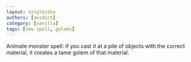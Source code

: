 ```yaml
---
layout: singleidea
authors: [aosdict]
category: [vanilla]
tags: [new spell, golems]
---
```

Animate monster spell: if you cast it at a pile of objects with the correct material, it creates a tame golem of that material.

